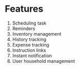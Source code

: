 # Features

1. Scheduling task
2. Reminders
3. Inventory management
4. History tracking
5. Expense tracking
6. Instruction links
7. Instant notification
8. User household management 
